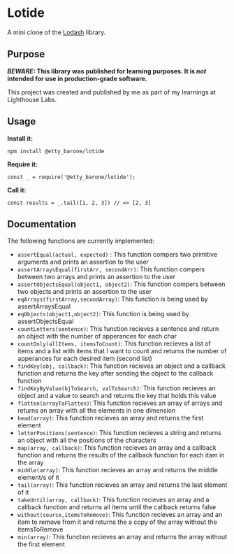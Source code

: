 # Lotide

A mini clone of the [Lodash](https://lodash.com) library.

## Purpose

**_BEWARE:_ This library was published for learning purposes. It is _not_ intended for use in production-grade software.**

This project was created and published by me as part of my learnings at Lighthouse Labs. 

## Usage

**Install it:**

`npm install @etty_barone/lotide`

**Require it:**

`const _ = require('@etty_barone/lotide');`

**Call it:**

`const results = _.tail([1, 2, 3]) // => [2, 3]`

## Documentation

The following functions are currently implemented:


* `assertEqual(actual, expected)` : This function compers two primitive arguments and prints an assertion to the user
* `assertArraysEqual(firstArr, secondArr)`: This function compers between two arrays and prints an assertion to the user
* `assertObjectsEqual(object1, object2)`: This function compers between two objects and prints an assertion to the user
* `eqArrays(firstArray,secondArray)`: This function is being used by assertArraysEqual
* `eqObjects(object1,object2)`: This function is being used by assertObjectsEqual
* `countLetters(sentence)`: This function recieves a sentence and return an object with the number of apperances for each char
* `countOnly(allItems, itemsToCount)`: This function recieves a list of items and a list with items that I want to count and returns the number of apperances for each desired item (second list)
* `findKey(obj, callback)`: This function recieves an object and a callback function and returns the key after sending the object to the callback function
* `findKeyByValue(bjToSearch, valToSearch)`: This function recieves an object and a value to search and returns the key that holds this value
* `flatten(arrayToFlatten)`: This function recieves an array of arrays and returns an array with all the elements in one dimension 
* `head(array)`: This function recieves an array and returns the first element 
* `letterPositions(sentence)`: This function recieves a string and returns an object with all the positions of the characters
* `map(array, callback)`: This function recieves an array and a callback function and returns the results of the callback function for each itam in the array 
* `middle(array)`: This function recieves an array and returns the middle element/s of it
* `tail(array)`: This function recieves an array and returns the last element of it
* `takeUntil(array, callback)`: This function recieves an array and a callback function and returns all items until the callback returns false
* `without(source,itemsToRemove)`: This function recieves an array and an item to remove from it and returns the a copy of the array without the itemsToRemove
* `min(array)`: This function recieves an array and returns the array without the first element 